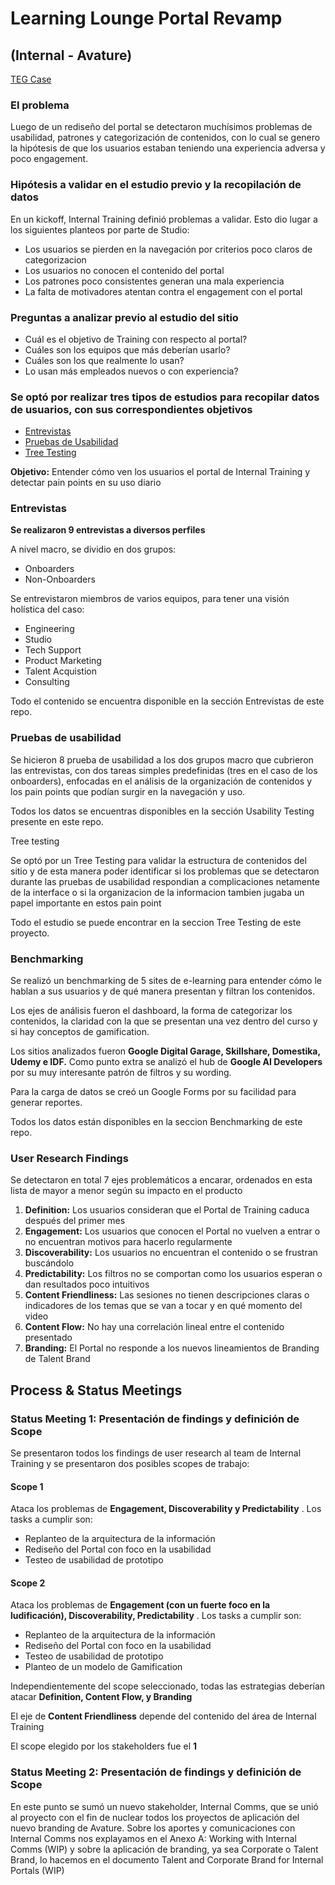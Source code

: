 # Learning Lounge Portal Revamp 
## (Internal - Avature)

[TEG Case](https://teg.avature.net/#Case/482253)

### El problema

Luego de un rediseño del portal se detectaron muchísimos problemas de usabilidad, patrones y categorización de contenidos, con lo cual se genero la hipótesis de que los usuarios estaban teniendo una experiencia adversa y poco engagement.

### Hipótesis a validar en el estudio previo y la recopilación de datos

En un kickoff, Internal Training definió problemas a validar. Esto dio lugar a los siguientes planteos por parte de Studio:

- Los usuarios se pierden en la navegación por criterios poco claros de categorizacion
- Los usuarios no conocen el contenido del portal
- Los patrones poco consistentes generan una mala experiencia
- La falta de motivadores atentan contra el engagement con el portal

### Preguntas a analizar previo al estudio del sitio

- Cuál es el objetivo de Training con respecto al portal?
- Cuáles son los equipos que más deberían usarlo?
- Cuáles son los que realmente lo usan?
- Lo usan más empleados nuevos o con experiencia?

### Se optó por realizar tres tipos de estudios para recopilar datos de usuarios, con sus correspondientes objetivos

- [Entrevistas](https://github.com/jmmorena/Studio-Process-Framework/tree/Internal-Training-Portal-Revamp/User%20Testing/Interviews)
- [Pruebas de Usabilidad](https://github.com/jmmorena/Studio-Process-Framework/tree/Internal-Training-Portal-Revamp/User%20Testing/Usability%20Testing)
- [Tree Testing](https://github.com/jmmorena/Studio-Process-Framework/tree/Internal-Training-Portal-Revamp/User%20Testing/Tree%20Testing)

__Objetivo:__ Entender cómo ven los usuarios el portal de Internal Training y detectar pain points en su uso diario




### Entrevistas

__Se realizaron 9 entrevistas a diversos perfiles__

A nivel macro, se dividio en dos grupos:
- Onboarders
- Non-Onboarders

Se entrevistaron miembros de varios equipos, para tener una visión holística del caso:
- Engineering
- Studio
- Tech Support
- Product Marketing
- Talent Acquistion
- Consulting

Todo el contenido se encuentra disponible en la sección Entrevistas de este repo.

### Pruebas de usabilidad

Se hicieron 8 prueba de usabilidad a los dos grupos macro que cubrieron las entrevistas, con dos tareas simples predefinidas (tres en el caso de los onboarders), enfocadas en el análisis de la organización de contenidos y los pain points que podían surgir en la navegación y uso.

Todos los datos se encuentras disponibles en la sección Usability Testing presente en este repo.

Tree testing

Se optó por un Tree Testing para validar la estructura de contenidos del sitio y de esta manera poder identificar si los problemas que se detectaron durante las pruebas de usabilidad respondian a complicaciones netamente de la interface o si la organizacion de la informacion tambien jugaba un papel importante en estos pain point

Todo el estudio se puede encontrar en la seccion Tree Testing de este proyecto. 

### Benchmarking

Se realizó un benchmarking de 5 sites de e-learning para entender cómo le hablan a sus usuarios y de qué manera presentan y filtran los contenidos.

Los ejes de análisis fueron el dashboard, la forma de categorizar los contenidos, la claridad con la que se presentan una vez dentro del curso y si hay conceptos de gamification.

Los sitios analizados fueron __Google Digital Garage, Skillshare, Domestika, Udemy e IDF.__ Como punto extra se analizó el hub de __Google AI Developers__ por su muy interesante patrón de filtros y su wording.

Para la carga de datos se creó un Google Forms por su facilidad para generar reportes.

Todos los datos están disponibles en la seccion Benchmarking de este repo.

### User Research Findings

Se detectaron en total 7 ejes problemáticos a encarar, ordenados en esta lista de mayor a menor según su impacto en el producto

1. __Definition:__ Los usuarios consideran que el Portal de Training caduca después del primer mes
2. __Engagement:__ Los usuarios que conocen el Portal no vuelven a entrar o no encuentran motivos para hacerlo regularmente
3. __Discoverability:__ Los usuarios no encuentran el contenido o se frustran buscándolo
4. __Predictability:__ Los filtros no se comportan como los usuarios esperan o dan resultados poco intuitivos
5. __Content Friendliness:__ Las sesiones no tienen descripciones claras o indicadores de los temas que se van a tocar y en qué momento del video
6. __Content Flow:__ No hay una correlación lineal entre el contenido presentado
7. __Branding:__ El Portal no responde a los nuevos lineamientos de Branding de Talent Brand

## Process & Status Meetings

### Status Meeting 1: Presentación de findings y definición de Scope

Se presentaron todos los findings de user research al team de Internal Training y se presentaron dos posibles scopes de trabajo:

#### __Scope 1__
Ataca los problemas de __Engagement, Discoverability y Predictability__ . 
Los tasks a cumplir son:
- Replanteo de la arquitectura de la información
- Rediseño del Portal con foco en la usabilidad
- Testeo de usabilidad de prototipo
 
#### __Scope 2__
Ataca los problemas de __Engagement (con un fuerte foco en la ludificación), Discoverability, Predictability__ . 
Los tasks a cumplir son:
- Replanteo de la arquitectura de la información
- Rediseño del Portal con foco en la usabilidad
- Testeo de usabilidad de prototipo
- Planteo de un modelo de Gamification

Independientemente del scope seleccionado, todas las estrategias deberían atacar __Definition, Content Flow, y Branding__

El eje de __Content Friendliness__ depende del contenido del área de Internal Training

El scope elegido por los stakeholders fue el __1__

### Status Meeting 2: Presentación de findings y definición de Scope

En este punto se sumó un nuevo stakeholder, Internal Comms, que se unió al proyecto con el fin de nuclear todos los proyectos de aplicación del nuevo branding de Avature.
Sobre los aportes y comunicaciones con Internal Comms nos explayamos en el Anexo A: Working with Internal Comms (WIP) y sobre la aplicación de branding, ya sea Corporate o Talent Brand, lo hacemos en el documento Talent and Corporate Brand for Internal Portals (WIP)



